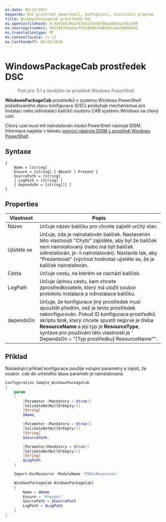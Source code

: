 ```yaml
---
ms.date: 06/12/2017
keywords: DSC prostředí powershell, konfiguraci, instalační program
title: WindowsPackageCab prostředek DSC
ms.openlocfilehash: 8c4de193c8ea787dd125436f86aa0b5eafdb1509
ms.sourcegitcommit: 54534635eedacf531d8d6344019dc16a50b8b441
ms.translationtype: MT
ms.contentlocale: cs-CZ
ms.lasthandoff: 05/16/2018
---
```

# <a name="dsc-windowspackagecab-resource"></a>WindowsPackageCab prostředek DSC

> Platí pro: 5.1 a novějším se prostředí Windows PowerShell

**WindowsPackageCab** prostředků v systému Windows PowerShell požadovaného stavu konfigurace (DSC) poskytuje mechanismus pro instalaci nebo odinstalaci balíčků souboru CAB systému Windows na cílový uzel.

Cílový uzel musí mít nainstalován modul PowerShell nástroje DISM. Informace najdete v tématu [pomocí nástroje DISM v prostředí Windows PowerShell](https://msdn.microsoft.com/en-us/windows/hardware/commercialize/manufacture/desktop/use-dism-in-windows-powershell-s14).


## <a name="syntax"></a>Syntaxe

```
{
    Name = [string]
    Ensure = [string] { Absent | Present }
    SourcePath = [string]
    [ LogPath = [string] ]
    [ DependsOn = [string[]] ]
}
```

## <a name="properties"></a>Properties

|  Vlastnost  |  Popis   |
|---|---|
| Název| Určuje název balíčku pro chcete zajistit určitý stav.|
| Ujistěte se| Určuje, zda je nainstalován balíček. Nastavením této vlastnosti "Chybí" zajistěte, aby byl že balíček není nainstalovaný (nebo má být balíček odinstalován, je-li nainstalován). Nastavte tak, aby "Prezentovat" (výchozí hodnota) ujistěte se, že je balíček nainstalován.|
| Cesta| Určuje cestu, na kterém se nachází balíček.|
| LogPath| Určuje úplnou cestu, kam chcete zprostředkovatele, který má uložit soubor protokolu instalace a odinstalace balíčku.|
| dependsOn | Určuje, že konfigurace jiný prostředek musí spouštět předtím, než je tento prostředek nakonfigurován. Pokud ID konfigurace prostředků skriptu blok, který chcete spustit nejprve je třeba **ResourceName** a její typ je **ResourceType**, syntaxe pro používání této vlastnosti je ' DependsOn = "[Typ prostředku] ResourceName"".|

## <a name="example"></a>Příklad

Následující příklad konfigurace použije vstupní parametry a zajistí, že soubor .cab do určeného `$Name` parametr je nainstalovaná.

```powershell
Configuration Sample_WindowsPackageCab
{
    param
    (
        [Parameter (Mandatory = $true)]
        [ValidateNotNullOrEmpty()]
        [String]
        $Name,

        [Parameter (Mandatory = $true)]
        [ValidateNotNullOrEmpty()]
        [String]
        $SourcePath,

        [Parameter(Mandatory = $true)]
        [ValidateNotNullOrEmpty()]
        [String]
        $LogPath
    )

    Import-DscResource -ModuleName 'PSDscResources'

    WindowsPackageCab WindowsPackageCab1
    {
        Name = $Name
        Ensure = 'Present'
        SourcePath = $SourcePath
        LogPath = $LogPath
    }
}
```